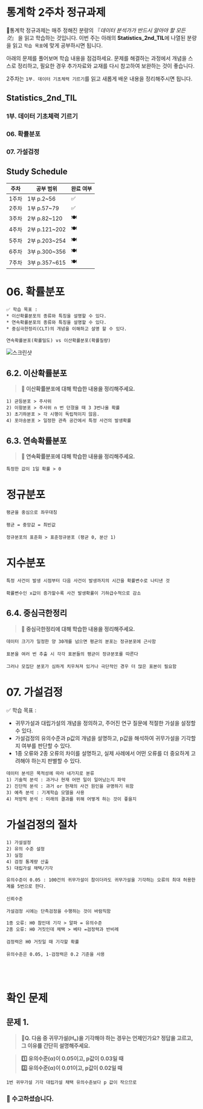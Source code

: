 # 통계학 2주차 정규과제

📌통계학 정규과제는 매주 정해진 분량의 『*데이터 분석가가 반드시 알아야 할 모든 것*』 을 읽고 학습하는 것입니다. 이번 주는 아래의 **Statistics_2nd_TIL**에 나열된 분량을 읽고 `학습 목표`에 맞게 공부하시면 됩니다.

아래의 문제를 풀어보며 학습 내용을 점검하세요. 문제를 해결하는 과정에서 개념을 스스로 정리하고, 필요한 경우 추가자료와 교재를 다시 참고하여 보완하는 것이 좋습니다.

2주차는 `1부. 데이터 기초체력 기르기`를 읽고 새롭게 배운 내용을 정리해주시면 됩니다.


## Statistics_2nd_TIL

### 1부. 데이터 기초체력 기르기
### 06. 확률분포
### 07. 가설검정

## Study Schedule

|주차 | 공부 범위     | 완료 여부 |
|----|----------------|----------|
|1주차| 1부 p.2~56     | ✅      |
|2주차| 1부 p.57~79    | ✅      | 
|3주차| 2부 p.82~120   | 🍽️      | 
|4주차| 2부 p.121~202  | 🍽️      | 
|5주차| 2부 p.203~254  | 🍽️      | 
|6주차| 3부 p.300~356  | 🍽️      | 
|7주차| 3부 p.357~615  | 🍽️      |

<!-- 여기까진 그대로 둬 주세요-->

# 06. 확률분포

```
✅ 학습 목표 :
* 이산확률분포의 종류와 특징을 설명할 수 있다.
* 연속확률분포의 종류와 특징을 설명할 수 있다. 
* 중심극한정리(CLT)의 개념을 이해하고 설명 할 수 있다.
```

```
연속확률분포(확률밀도) vs 이산확률분포(확률질량)

```
![스크린샷](./스크린샷/스크린샷%202025-03-31%20오후%205.35.46.png)


## 6.2. 이산확률분포

> **🧚 이산확률분포에 대해 학습한 내용을 정리해주세요.**

<!--수식과 공식을 암기하기보다는 분포의 개념과 특성을 위주로 공부해주세요. 분석 대상의 데이터가 어떠한 확률분포의 특성을 가지고 있는지를 아는 것이 더 중요합니다.-->

```
1) 균등분포 > 주사위
2) 이항분포 > 주사위 n 번 던졌을 때 3 3번나올 확률
3) 초기하분포 > 각 시행이 독립적이지 않음. 
4) 포아송분포 > 일정한 관측 공간에서 특정 사건의 발생확률
```

## 6.3. 연속확률분포

> **🧚 연속확률분포에 대해 학습한 내용을 정리해주세요.**

<!--수식과 공식을 암기하기보다는 분포의 개념과 특성을 위주로 공부해주세요. 분석 대상의 데이터가 어떠한 확률분포의 특성을 가지고 있는지를 아는 것이 더 중요합니다.-->

```
특정한 값이 1일 확률 > 0

```
# 정규분포
```
평균을 중심으로 좌우대칭

평균 = 중앙값 = 최빈값

정규분포의 표준화 > 표준정규분포 (평균 0, 분산 1)
```

# 지수분포
```
특정 사건이 발생 시점부터 다음 사건이 발생까지의 시간을 확률변수로 나티낸 것

확률변수인 x값이 증가할수록 사건 발생확률이 기하급수적으로 감소

```

## 6.4. 중심극한정리

> **🧚 중심극한정리에 대해 학습한 내용을 정리해주세요.**

```
데이터 크기가 일정한 양 30개를 넘으면 평균의 분포는 정규분포에 근사함

표본을 여러 번 추출 시 각각 표본들의 평균이 정규분포를 따른다

그러나 모집단 분포가 심하게 치우쳐져 있거나 극단적인 경우 더 많은 표본이 필요함
```

# 07. 가설검정


✅ 학습 목표 :
* 귀무가설과 대립가설의 개념을 정의하고, 주어진 연구 질문에 적절한 가설을 설정할 수 있다.
* 가설검정의 유의수준과 p값의 개념을 설명하고, p값을 해석하여 귀무가설을 기각할지 여부를 판단할 수 있다.
* 1종 오류와 2종 오류의 차이를 설명하고, 실제 사례에서 어떤 오류를 더 중요하게 고려해야 하는지 판별할 수 있다.


```
데이터 분석은 목적성에 따라 네가지로 분류
1) 기술적 분석 : 과거나 현재 어떤 일이 일어났는지 파악
2) 진단적 분석 : 과거 or 현재의 사건 원인을 규명하기 위함
3) 예측 분석 : 기계학습 모델을 사용
4) 처방적 분석 : 미래의 결과를 위해 어떻게 하는 것이 좋을지
```
# 가설검정의 절차
```
1) 가설설정
2) 유의 수준 설정
3) 실험
4) 검정 통계량 산출
5) 대립가설 채택/기각

```

```
유의수준이 0.05 : 100건의 귀무가설이 참이더라도 귀무가설을 기각하는 오류의 최대 허용한계를 5번으로 한다.

신뢰수준

가설검정 시에는 단측검정을 수행하는 것이 바람직함
```

```
1종 오류: H0 참인데 기각 > 알파 = 유의수준
2종 오류: H0 거짓인데 채택 > 베타 =검정력과 반비례

검정력은 H0 거짓일 때 기각할 확률

유의수준은 0.05, 1-검정력은 0.2 기준을 사용

```
<br>
<br>

# 확인 문제

## 문제 1.

> **🧚Q. 다음 중 귀무가설(H₀)을 기각해야 하는 경우는 언제인가요? 정답을 고르고, 그 이유를 간단히 설명해주세요.**

> **1️⃣ 유의수준(α)이 0.05이고, p값이 0.03일 때   
2️⃣ 유의수준(α)이 0.01이고, p값이 0.02일 때**

```
1번 귀무가설 기각 대립가설 채택 유의수준보다 p 값이 작으므로
```

### 🎉 수고하셨습니다.